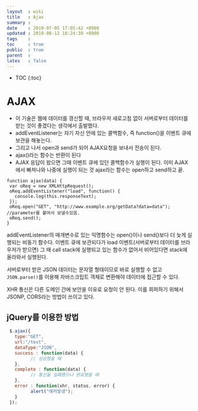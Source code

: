 ```yaml
---
layout  : wiki
title   : Ajax
summary : 
date    : 2019-07-05 17:05:42 +0900
updated : 2019-08-12 18:24:38 +0900
tags    : 
toc     : true
public  : true
parent  : 
latex   : false
---
```

* TOC
{:toc}

# AJAX 

* 이 기술은 웹에 데이터를 갱신할 때, 브라우저 새로고침 없이 서버로부터 데이터를 받는 것이 좋겠다는 생각에서 출발했다.
* addEventListener는 자기 자신 안에 있는 콜백함수, 즉 function()을 이벤트 큐에 보관을 해놓는다.
* 그리고 나서 open과 send가 되어 AJAX요청을 보내서 전송이 된다.
* ajax()라는 함수는 반환이 된다
* AJAX 응답이 왔으면 그때 이벤트 큐에 있던 콜백함수가 실행이 된다. 이미 AJAX에서 빠져나와 나중에 실행이 되는 것
ajax라는 함수는 open하고 send하고 끝. 

```
function ajax(data) {
 var oReq = new XMLHttpRequest();
 oReq.addEventListener("load", function() {
   console.log(this.responseText);
 });    
 oReq.open("GET", "http://www.example.org/getData?data=data"); //parameter를 붙여서 보낼수있음. 
 oReq.send();
}
```
addEventListener의 매개변수로 있는 익명함수는 open()이나 send()보다 더 늦게 실행되는 비동기 함수다. 이벤트 큐에 보관되다가 load 이벤트(서버로부터 데이터를 브라우저가 받으면) 그 때 call stack에 실행되고 있는 함수가 없어서 비어있다면 stack에 올라와서 실행된다. 

서버로부터 받은 JSON 데이터는 문자열 형태이므로 바로 실행할 수 없고 `JSON.parse()`를 이용해 자바스크립트 객체로 변환해야 데이터에 접근할 수 있다.

XHR 통신은 다른 도메인 간에 보안을 이유로 요청이 안 된다. 이를 회피하기 위해서 JSONP, CORS라는 방법이 쓰이고 있다.

## jQuery를 이용한 방법

```javascript
 $.ajax({
   type:"GET",
   url:"/test",
   dataType:"JSON",
   success : function(data) {
         // 성공했을 때
   },
   complete : function(data) {
         // 통신을 실패했으나 완료됐을 때
   },
   error : function(xhr, status, error) {
         alert("에러발생");
   }
 });
```




